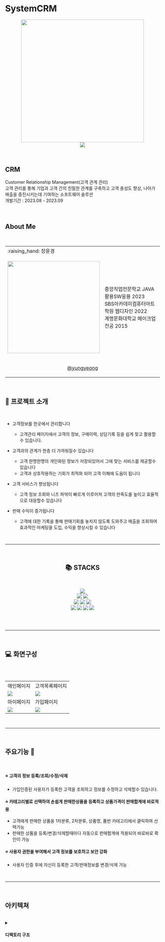 # SystemCRM

<p align="center"><img src="https://github.com/jangyungyeong/SystemCRM/assets/117636044/2d0eaa56-c7df-4fa1-8121-fe638ae16966" width="400" ></br>
  <a href="https://hits.seeyoufarm.com">
<img src="https://hits.seeyoufarm.com/api/count/incr/badge.svg?url=https%3A%2F%2Fgithub.com%2Fjangyungyeong%2FSystemCRM.git&count_bg=%2379C83D&title_bg=%23555555&icon=&icon_color=%23E7E7E7&title=hits&edge_flat=false">
  </a>
</p>
</br>

## CRM
<p align="center"></p>
Customer Relationship Management(고객 관계 관리)</br>
고객 관리를 통해 기업과 고객 간의 친밀한 관계를 구축하고 고객 충성도 향상, 나아가 매출을 증진시키는데 기여하는 소프트웨어 솔루션</br>
개발기간 : 2023.08 - 2023.09 </br>
</br></br>


## About Me
<p align="center"></p></br>
<table>
  <tr>
    <td> :raising_hand: 장윤경</td>
    <td></td>
  </tr>
  <tr>
    <td><p align="center"><img src="https://github.com/jangyungyeong/SystemCRM/assets/117636044/1ce99337-b163-4841-9ac4-e8897db26b5b" width="300" ></p></td>
    <td>
      중앙직업전문학교 JAVA활용SW응용 2023</br>
      SBS아카데미컴퓨터아트학원 웹디자인 2022</br>
      계명문화대학교 메이크업전공 2015
    </td>
  </tr>
  <tr>
    <td colspan="2"><p align="center"><a href="https://github.com/jangyungyeong">@yungyeong</a></p></td>
  </tr>
</table>
</br>


## :loudspeaker: 프로젝트 소개
<p align="center"></p></br>

* 고객정보를 한곳에서 관리합니다
  - 고객관리 페이지에서 고객의 정보, 구매이력, 상담기록 등을 쉽게 찾고 활용할 수 있습니다.
  
* 고객과의 관계가 한층 더 가까워질수 있습니다
  - 고객 한명한명의 개인화된 정보가 저장되있어서 그에 맞는 서비스를 제공할수 있습니다
  - 고객과 상호작용하는 기회가 최적화 되어 고객 이해에 도움이 됩니다
 
* 고객 서비스가 향상됩니다
  - 고객 정보 조회와 니즈 파악이 빠르게 이루어져 고객의 만족도를 높이고 효율적으로 대응할수 있습니다

* 판매 수익이 증가됩니다
   - 고객에 대한 기록을 통해 판매기회를 놓치지 않도록 도와주고 매출을 조회하여 효과적인 마케팅을 도입, 수익을 향상시킬 수 있습니다 
</br>


----

</br>
<div align=center><h2>📚 STACKS</h2></div></br>
<p align="center"></p>
<div align=center> 
  <img src="https://img.shields.io/badge/java-007396?style=for-the-badge&logo=java&logoColor=white"> 
  </br>
  <img src="https://img.shields.io/badge/html5-E34F26?style=for-the-badge&logo=html5&logoColor=white"> 
  <img src="https://img.shields.io/badge/css-1572B6?style=for-the-badge&logo=css3&logoColor=white"> 
  </br>
  <img src="https://img.shields.io/badge/javascript-F7DF1E?style=for-the-badge&logo=javascript&logoColor=black"> 
  <img src="https://img.shields.io/badge/jquery-0769AD?style=for-the-badge&logo=jquery&logoColor=white">
  <img src="https://img.shields.io/badge/oracle-F80000?style=for-the-badge&logo=oracle&logoColor=white"> 
  </br>
  <img src="https://img.shields.io/badge/spring-6DB33F?style=for-the-badge&logo=spring&logoColor=white">
  <img src="https://img.shields.io/badge/bootstrap-7952B3?style=for-the-badge&logo=bootstrap&logoColor=white">
  <img src="https://img.shields.io/badge/apache tomcat-F8DC75?style=for-the-badge&logo=apachetomcat&logoColor=white">
  <img src="https://img.shields.io/badge/github-181717?style=for-the-badge&logo=github&logoColor=white">
</div>
</br>
<p align="center" height="10"></p>
</br>

----
</br>

## :computer: 화면구성
<p align="center"></p></br>
</br>
<table>
  <tr>
    <td>메인페이지</td>
    <td>고객목록페이지</td>
  </tr>
  <tr>
    <td><img src="https://github.com/jangyungyeong/SystemCRM/assets/117636044/853eac92-30f4-448e-9411-21dfeb69baec"></td>
    <td><img src="https://github.com/jangyungyeong/SystemCRM/assets/117636044/b519dff6-08d5-4bd7-8bad-73dab182972d"></td>
  </tr>
  <tr>
    <td>마이페이지</td>
    <td>가입페이지</td>
  </tr>
  <tr>
    <td><img src="https://github.com/jangyungyeong/SystemCRM/assets/117636044/47b162e1-b7e1-42b0-9716-f02c8f91f270"></td>
    <td><img src="https://github.com/jangyungyeong/SystemCRM/assets/117636044/d2980226-fae1-46e6-848b-16a9faaeca61"></td>
  </tr>
</table>
</br>


----
</br>

## 주요기능 :pushpin:
<p align="center"></p></br>

  #### :star: 고객의 정보 등록/조회/수정/삭제 
  * 가입인증된 사용자가 등록한 고객을 조회하고 정보를 수정하고 삭제할수 있습니다.
  
  #### :star: 카테고리별로 선택하여 손쉽게 판매한상품을 등록하고 상품가격이 판매합계에 바로적용
  * 고객에게 판매한 상품을 1차분류, 2차분류, 상품명, 품번 카테고리에서 클릭하여 선택가능
  * 판매한 상품을 등록/변경/삭제할때마다 자동으로 판매합계에 적용되어 바로바로 확인이 가능
    
  #### :star: 사용자 권한을 부여해서 고객 정보를 보호하고 보안 강화
  * 사용자 인증 후에 자신이 등록한 고객/판매정보를 변경/삭제 가능
</br>


----
</br>

## 아키텍쳐
<p align="center"></p></br>

<details>
  <summary><h4>디렉토리 구조</h4></summary>
  <div markdown="1">
  
D:.</br>
|   .classpath</br>
|   .gitignore</br>
|   .project</br>
|   pom.xml</br>
+---src</br>
   +---main</br>
      +---java</br>
      |   \---com</br>
      |       \---jafa</br>
      |           +---config : 애플리케이션 설정</br>
      |           |       RootConfig.java : DB관리, 이메일발송 설정 및 초기화</br>
      |           |       SecurityConfig.java : 보안구성, 사용자 인증 및 접근제어 관리 설정</br>
      |           |       SecurityInitializer.java : 보안 설정 활성화</br>
      |           |       ServletConfig.java : 뷰 리졸버와 정적리소스 핸들러 설정</br>
      |           |       WebConfig.java : SpringMVC 설정 초기화</br>
      |           |</br>
      |           +---controller : 웹 요청처리</br>
      |           |   +---customer</br>
      |           |   |       CustomerController.java : 고객정보관리</br>
      |           |   |</br>
      |           |   +---sell</br>
      |           |   |       homeController.java : 판매정보관리</br>
      |           |   |</br>
      |           |   \---staff</br>
      |           |           StaffController.java : 직원정보관리</br>
      |           |</br>
      |           +---domain : 데이터 정의</br>
      |           |   |   Criteria.java : 페이징 및 검색처리</br>
      |           |   |   Pagination.java : 페이지네이션</br>
      |           |   |</br>
      |           |   +---advice</br>
      |           |   |       AdviceVO.java : 상담정보</br>
      |           |   |</br>
      |           |   +---customer</br>
      |           |   |       CustomerVO.java : 고객정보</br>
      |           |   |</br>
      |           |   +---sell</br>
      |           |   |       PdCategoryDTO.java : 상품카테고리</br>
      |           |   |       ProductVO.java : 상품정보</br>
      |           |   |       SellDTO.java : 판매목록/조회</br>
      |           |   |       SellProduct.java : 판매상품정보</br>
      |           |   |       SellVO.java : 판매정보</br>
      |           |   |</br>
      |           |   \---staff</br>
      |           |           AuthVO.java : 직원권한</br>
      |           |           StaffVO.java : 직원정보</br>
      |           |</br>
      |           +---exception : 예외처리</br>
      |           |       ExceptionAdvice.java : 응답상태코드, 일반적 예외처리</br>
      |           |       PasswordMisMatchException.java : 비밀번호 불일치 예외처리</br>
      |           |</br>
      |           +---repository : DB상호작용</br>
      |           |   +---advice</br>
      |           |   |       AdviceRepository.java : 상담에 대한 DB작업 수행</br>
      |           |   |</br>
      |           |   +---customer</br>
      |           |   |       CustomerRepository.java : 고객에 대한 DB작업 수행</br>
      |           |   |</br>
      |           |   +---sell</br>
      |           |   |       SellRepository.java : 판매에 대한 DB작업 수행</br>
      |           |   |</br>
      |           |   \---staff : 직원에 대한 DB작업 수행</br>
      |           |           AuthRepository.java</br>
      |           |           StaffRepository.java</br>
      |           |</br>
      |           +---security</br>
      |           |       CustomAccessDeniedHandler.java : 접근 거부 핸들러</br>
      |           |       CustomAuthenticationFailureHandler.java : 사용자 인증 실패 핸들러</br>
      |           |       CustomAuthenticationSuccessHandler.java : 사용자 인증 성공 핸들러</br>
      |           |       CustomUser.java : 사용자 정보</br>
      |           |       CustomUserDetailService.java : 로그인시 사용자 정보 로드</br>
      |           |</br>
      |           \---service : 비즈니스 로직 구현</br>
      |               +---customer : 고객 데이터</br>
      |               |       CustomerService.java</br>
      |               |       CustomerServiceImpl.java</br>
      |               |</br>
      |               +---sell : 판매 데이터</br>
      |               |       SellService.java</br>
      |               |       SellServiceImpl.java</br>
      |               |</br>
      |               \---staff : 직원 데이터</br>
      |                       MailSendService.java : 이메일 서비스 제공</br>
      |                       NotFoundMemberException.java : 존재하지않는 사용자 예외처리</br>
      |                       StaffService.java</br>
      |                       StaffServiceImpl.java</br>
      |</br>
      +---resources</br>
      |   |   log4j.xml</br>
      |   |   log4jdbc.log4j2.properties</br>
      |   |</br>
      |   +---database</br>
      |   |       db.properties</br>
      |   |</br>
      |   \---mappers : 매핑정의, SQL쿼리제공</br>
      |       +---advice</br>
      |       |       AdviceMapper.xml : 상담정보 매핑</br>
      |       |</br>
      |       +---customer</br>
      |       |       CustomerMapper.xml : 고객정보 매핑</br>
      |       |</br>
      |       +---sell</br>
      |       |       SellMapper.xml : 판매정보 매핑</br>
      |       |</br>
      |       \---staff</br>
      |               AuthMapper.xml : 권한정보 매핑</br>
      |               StaffMapper.xml : 직원정보 매핑</br>
      |</br>
      \---webapp</br>
          +---META-INF</br>
          |       MANIFEST.MF</br>
          |</br>
          +---resources</br>
          |   +---images</br>
          |   |       userImage.png</br>
          |   |</br>
          |   \---js</br>
          |       \---sell</br>
          |               sellCategory.js : 구매 카테고리 구현</br>
          |               sellEditService.js : 판매 정보 받음</br>
          |</br>
          \---WEB-INF</br>
              |   web.xml</br>
              |</br>
              +---tags</br>
              |       formatDateTime.tag</br>
              |</br>
              \---views : 페이지 구현</br>
                  |   accessError.jsp : 접근제한</br>
                  |   custom404.jsp : 존재하지않는 페이지</br>
                  |   error_page.jsp : 오류</br>
                  |</br>
                  +---customer : 고객관리</br>
                  |       get.jsp</br>
                  |       list.jsp</br>
                  |       modify.jsp</br>
                  |       register.jsp</br>
                  |</br>
                  +---includes : 페이지 상/하단</br>
                  |       footer.jsp</br>
                  |       header.jsp</br>
                  |</br>
                  +---sell : 판매관리</br>
                  |       get.jsp</br>
                  |       home.jsp</br>
                  |       register.jsp</br>
                  |</br>
                  \---staff : 로그인/회원가입</br>
                          findStaffInfo.jsp</br>
                          join.jsp</br>
                          login.jsp</br>
                          mypage.jsp</br>
                          step1.jsp</br>
                          step2.jsp
  
  </div>
</details>



